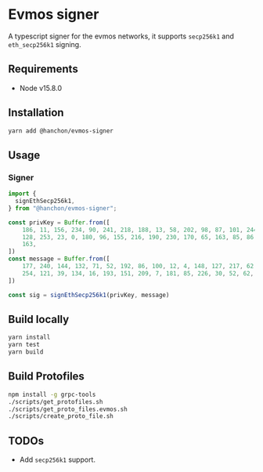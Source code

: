 # Evmos signer

A typescript signer for the evmos networks, it supports `secp256k1` and `eth_secp256k1` signing.

## Requirements

- Node v15.8.0

## Installation

```sh
yarn add @hanchon/evmos-signer
```

## Usage

### Signer

```ts
import {
  signEthSecp256k1,
} from "@hanchon/evmos-signer";

const privKey = Buffer.from([
    186, 11, 156, 234, 90, 241, 218, 188, 13, 58, 202, 98, 87, 101, 244,
    128, 253, 23, 0, 180, 96, 155, 216, 190, 230, 170, 65, 163, 85, 86, 11,
    163,
])
const message = Buffer.from([
    177, 240, 144, 132, 71, 52, 192, 86, 100, 12, 4, 148, 127, 217, 62, 166,
    254, 121, 39, 134, 16, 193, 151, 209, 7, 181, 85, 226, 30, 52, 62, 7,
])

const sig = signEthSecp256k1(privKey, message)
```

## Build locally

```sh
yarn install
yarn test
yarn build
```

## Build Protofiles

```sh
npm install -g grpc-tools
./scripts/get_protofiles.sh
./scripts/get_proto_files.evmos.sh
./scripts/create_proto_file.sh
```

## TODOs

- Add `secp256k1` support.
